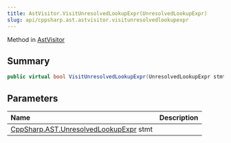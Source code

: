 ```yaml
---
title: AstVisitor.VisitUnresolvedLookupExpr(UnresolvedLookupExpr)
slug: api/cppsharp.ast.astvisitor.visitunresolvedlookupexpr
---
```

Method in [AstVisitor](/api/cppsharp/ast/astvisitor)

## Summary



```csharp
public virtual bool VisitUnresolvedLookupExpr(UnresolvedLookupExpr stmt)
```

## Parameters

|Name|Description|
|:---|:---|
|[CppSharp.AST.UnresolvedLookupExpr](/api/cppsharp/ast/unresolvedlookupexpr) stmt||

